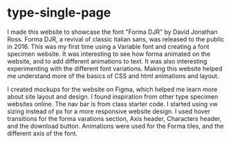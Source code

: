 # type-single-page
 
I made this website to showcase the font "Forma DJR" by David Jonathan Ross. Forma DJR, a revival of classic italian sans, was released to the public in 2016. This was my first time using a Variable font and creating a font specimen website. It was interesting to see how forma animated on the website, and to add different animations to text. It was also interesting experimenting with the different font variations. Making this website helped me understand more of the basics of CSS and html animations and layout. 

I created mockups for the website on Figma, which helped me learn more about site layout and design. I found inspiration from other type specimen websites online. The nav bar is from class starter code. I started using vw sizing instead of px for a more responsive website design. I used hover transitions for the forma varations section, Axis header, Characters header, and the download button. Animations were used for the Forma tiles, and the different axis of the font. 